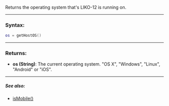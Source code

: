 Returns the operating system that's LIKO-12 is running on.

---

### Syntax:
```lua
os = getHostOS()
```

---

### Returns:

* **os (String)**: The current operating system. "OS X", "Windows", "Linux", "Android" or "iOS".

---

##### See also:

* [isMobile()](isMobile.md)